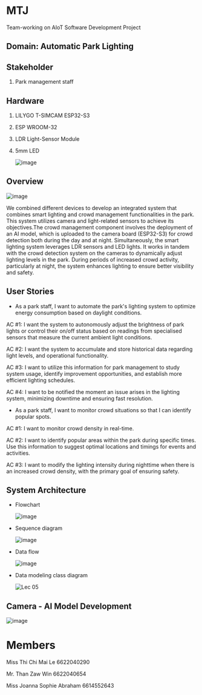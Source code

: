 # MTJ
Team-working on AIoT Software Development Project

## Domain: Automatic Park Lighting 
## Stakeholder
1.  Park management staff

## Hardware
1. LILYGO T-SIMCAM ESP32-S3
2. ESP WROOM-32
3. LDR Light-Sensor Module
4. 5mm LED
   
   ![image](https://github.com/CHIMAI-A/MTJ/assets/146721485/22e59ff4-84b8-48f0-b5d1-8182098f0f84)


## Overview

   ![image](https://github.com/CHIMAI-A/MTJ/assets/146721485/98aab676-9f42-4344-a8dc-64c4f8c607e8)


We combined different devices to develop an integrated system that combines smart lighting and crowd management functionalities in the park. This system utilizes camera and light-related sensors to achieve its objectives.The crowd management component involves the deployment of an AI model, which is uploaded to the camera board (ESP32-S3) for crowd detection both during the day and at night.
Simultaneously, the smart lighting system leverages LDR sensors and LED lights. It works in tandem with the crowd detection system on the cameras to dynamically adjust lighting levels in the park. During periods of increased crowd activity, particularly at night, the system enhances lighting to ensure better visibility and safety.

   
## User Stories

- As a park staff, I want to automate the park's lighting system to optimize energy consumption based on daylight conditions.

AC #1: I want the system to autonomously adjust the brightness of park lights or control their on/off status based on readings from specialised sensors that measure the current ambient light conditions.

AC #2: I want the system to accumulate and store historical data regarding light levels, and operational functionality.

AC #3: I want to utilize this information for park management to study system usage, identify improvement opportunities, and establish more efficient lighting schedules.

AC #4: I want to be notified the moment an issue arises in the lighting system, minimizing downtime and ensuring fast resolution.

- As a park staff, I want to monitor crowd situations so that I can identify popular spots.

AC #1: I want to monitor crowd density in real-time.

AC #2: I want to identify popular areas within the park during specific times. Use this information to suggest optimal locations and timings for events and activities.

AC #3: I want to modify the lighting intensity during nighttime when there is an increased crowd density, with the primary goal of ensuring safety.


## System Architecture

- Flowchart
  
   ![image](https://github.com/CHIMAI-A/MTJ/assets/146721485/3b3c5f75-3d79-40e5-8893-2ca0cb19aba4)


- Sequence diagram

   ![image](https://github.com/CHIMAI-A/MTJ/assets/64695311/abd5858f-9554-40e8-b7db-47d11825e389)

- Data flow

   ![image](https://github.com/CHIMAI-A/MTJ/assets/146721485/d9ca2f64-d08f-4a67-8715-e5fd4dc98f28)


- Data modeling class diagram

   ![Lec 05](https://github.com/CHIMAI-A/MTJ/assets/64695311/0abe512b-a569-4724-96e0-c271781d8026)

## Camera - AI Model Development

   ![image](https://github.com/CHIMAI-A/MTJ/assets/146721485/44266252-82f3-4558-834c-a6e03456be87)


# Members
Miss Thi Chi Mai Le 6622040290

Mr.  Than Zaw Win 6622040654

Miss Joanna Sophie Abraham 6614552643
